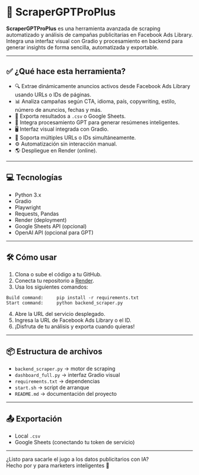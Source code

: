 # 🚀 ScraperGPTProPlus

**ScraperGPTProPlus** es una herramienta avanzada de scraping automatizado y análisis de campañas publicitarias en Facebook Ads Library. Integra una interfaz visual con Gradio y procesamiento en backend para generar insights de forma sencilla, automatizada y exportable.

---

## ✅ ¿Qué hace esta herramienta?

- 🔍 Extrae dinámicamente anuncios activos desde Facebook Ads Library usando URLs o IDs de páginas.
- 📊 Analiza campañas según CTA, idioma, país, copywriting, estilo, número de anuncios, fechas y más.
- 📁 Exporta resultados a `.csv` o Google Sheets.
- 🧠 Integra procesamiento GPT para generar resúmenes inteligentes.
- 🖥 Interfaz visual integrada con Gradio.
- 🔧 Soporta múltiples URLs o IDs simultáneamente.
- ⚙️ Automatización sin interacción manual.
- 🌎 Despliegue en Render (online).

---

## 💻 Tecnologías

- Python 3.x
- Gradio
- Playwright
- Requests, Pandas
- Render (deployment)
- Google Sheets API (opcional)
- OpenAI API (opcional para GPT)

---

## 🛠 Cómo usar

1. Clona o sube el código a tu GitHub.
2. Conecta tu repositorio a [Render](https://render.com).
3. Usa los siguientes comandos:

```
Build command:     pip install -r requirements.txt
Start command:     python backend_scraper.py
```

4. Abre la URL del servicio desplegado.
5. Ingresa la URL de Facebook Ads Library o el ID.
6. ¡Disfruta de tu análisis y exporta cuando quieras!

---

## 📦 Estructura de archivos

- `backend_scraper.py` → motor de scraping
- `dashboard_full.py` → interfaz Gradio visual
- `requirements.txt` → dependencias
- `start.sh` → script de arranque
- `README.md` → documentación del proyecto

---

## 📤 Exportación

- Local `.csv`
- Google Sheets (conectando tu token de servicio)

---

¿Listo para sacarle el jugo a los datos publicitarios con IA?  
Hecho por y para marketers inteligentes 🚀